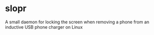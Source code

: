 slopr
=====

A small daemon for locking the screen when removing a phone from an inductive USB phone charger on Linux
